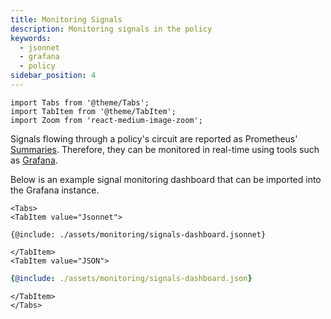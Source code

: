 ```yaml
---
title: Monitoring Signals
description: Monitoring signals in the policy
keywords:
  - jsonnet
  - grafana
  - policy
sidebar_position: 4
---
```


```mdx-code-block
import Tabs from '@theme/Tabs';
import TabItem from '@theme/TabItem';
import Zoom from 'react-medium-image-zoom';
```

Signals flowing through a policy's circuit are reported as Prometheus'
[Summaries](https://prometheus.io/docs/practices/histograms/). Therefore, they
can be monitored in real-time using tools such as
[Grafana](https://github.com/grafana/grafana).

Below is an example signal monitoring dashboard that can be imported into the
Grafana instance.

```mdx-code-block
<Tabs>
<TabItem value="Jsonnet">
```

```jsonnet
{@include: ./assets/monitoring/signals-dashboard.jsonnet}
```

```mdx-code-block
</TabItem>
<TabItem value="JSON">
```

```yaml
{@include: ./assets/monitoring/signals-dashboard.json}
```

```mdx-code-block
</TabItem>
</Tabs>
```
